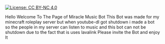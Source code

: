   [![License: CC BY-NC 4.0](https://licensebuttons.net/l/by-nc/4.0/80x15.png)](https://creativecommons.org/licenses/by-nc/4.0/)

Hello Welcome To The Page of Miracle Music Bot This Bot was made for my minecraft roleplay server but when youtube-dl got shutdown i made a bot so the people in my server can listen to music and this bot can not be shutdown due to the fact that is uses lavalink Please invite the Bot and enjoy It
